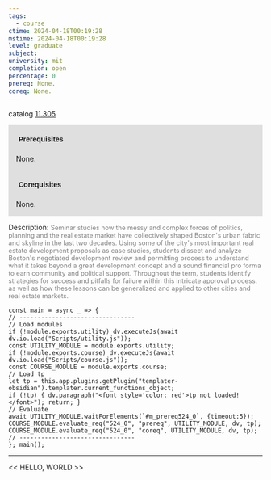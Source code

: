 ```yaml
---
tags:
  - course
ctime: 2024-04-18T00:19:28
mstime: 2024-04-18T00:19:28
level: graduate
subject: 
university: mit
completion: open
percentage: 0
prereq: None.
coreq: None.
---
```


catalog [11.305](http://student.mit.edu/catalog/m11c.html#11.305)

<span style="display: block; padding: 15px; background-color: rgb(100, 100, 100, 0.2);"><font id="m_prereq524_0" style="display: block; font-family: Arial, sans-serif; font-weight: bold; padding: 5px">Prerequisites</font><br><span id="prereq524_0">None.</span></span>
<span style="display: block; padding: 15px; background-color: rgb(100, 100, 100, 0.2);"><font id="m_coreq524_0" style="display: block; font-family: Arial, sans-serif; font-weight: bold; padding: 5px">Corequisites</font><br><span id="coreq524_0">None.</span></span>

<font style="">Description:</font>
<font style="color: grey; font-size: 0.8rem;">Seminar studies how the messy and complex forces of politics, planning and the real estate market have collectively shaped Boston's urban fabric and skyline in the last two decades. Using some of the city's most important real estate development proposals as case studies, students dissect and analyze Boston's negotiated development review and permitting process to understand what it takes beyond a great development concept and a sound financial pro forma to earn community and political support. Throughout the term, students identify strategies for success and pitfalls for failure within this intricate approval process, as well as how these lessons can be generalized and applied to other cities and real estate markets.</font>

```dataviewjs
const main = async _ => {
// --------------------------------
// Load modules
if (!module.exports.utility) dv.executeJs(await dv.io.load("Scripts/utility.js"));
const UTILITY_MODULE = module.exports.utility;
if (!module.exports.course) dv.executeJs(await dv.io.load("Scripts/course.js"));
const COURSE_MODULE = module.exports.course;
// Load tp
let tp = this.app.plugins.getPlugin("templater-obsidian").templater.current_functions_object;
if (!tp) { dv.paragraph("<font style='color: red'>tp not loaded!</font>"); return; }
// Evaluate
await UTILITY_MODULE.waitForElements(`#m_prereq524_0`, {timeout:5});
COURSE_MODULE.evaluate_req("524_0", "prereq", UTILITY_MODULE, dv, tp);
COURSE_MODULE.evaluate_req("524_0", "coreq", UTILITY_MODULE, dv, tp);
// --------------------------------
}; main();
```

---

<< HELLO, WORLD >>
